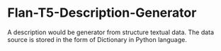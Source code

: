 # Flan-T5-Description-Generator
A description would be generator from structure textual data. The data source is stored in the form of Dictionary in Python language.
